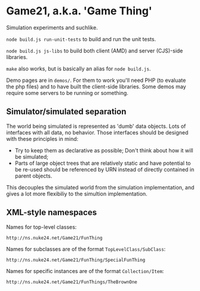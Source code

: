 # Game21, a.k.a. 'Game Thing'

Simulation experiments and suchlike.

```node build.js run-unit-tests``` to build and run the unit tests.

```node build.js js-libs``` to build both client (AMD) and server (CJS)-side libraries.

```make``` also works, but is basically an alias for ```node build.js```.

Demo pages are in ```demos/```.
For them to work you'll need PHP (to evaluate the php files) and to have built the client-side libraries.
Some demos may require some servers to be running or something.


## Simulator/simulated separation

The world being simulated is represented as 'dumb' data objects.
Lots of interfaces with all data, no behavior.
Those interfaces should be designed with these principles in mind:

- Try to keep them as declarative as possible;
  Don't think about how it will be simulated;
- Parts of large object trees that are relatively static and have potential to be re-used
  should be referenced by URN instead of directly contained in parent objects.

This decouples the simulated world from the simulation implementation,
and gives a lot more flexibiliy to the simultion implementation.


## XML-style namespaces

Names for top-level classes:

```http://ns.nuke24.net/Game21/FunThing```

Names for subclasses are of the format ```TopLevelClass/SubClass```:

```http://ns.nuke24.net/Game21/FunThing/SpecialFunThing```

Names for specific instances are of the format ```Collection/Item```:

```http://ns.nuke24.net/Game21/FunThings/TheBrownOne```
